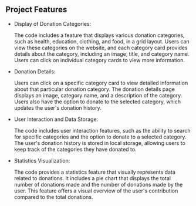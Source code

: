 
## Project Features

- Display of Donation Categories:

    The code includes a feature that displays various donation categories, such as health, education, clothing, and food, in a grid layout. Users can view these categories on the website, and each category card provides details about the category, including an image, title, and category name. Users can click on individual category cards to view more information.


- Donation Details: 

    Users can click on a specific category card to view detailed information about that particular donation category. The donation details page displays an image, category name, and a description of the category. Users also have the option to donate to the selected category, which updates the user's donation history.

- User Interaction and Data Storage:

    The code includes user interaction features, such as the ability to search for specific categories and the option to donate to a selected category. The user's donation history is stored in local storage, allowing users to keep track of the categories they have donated to.

- Statistics Visualization: 

    The code provides a statistics feature that visually represents data related to donations. It includes a pie chart that displays the total number of donations made and the number of donations made by the user. This feature offers a visual overview of the user's contribution compared to the total donations.
